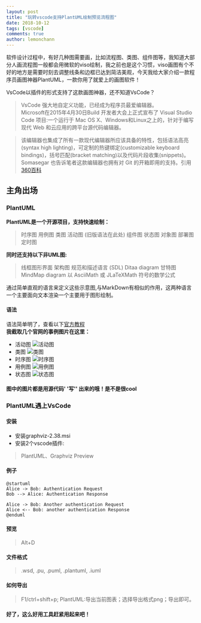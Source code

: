 ```yaml
---
layout: post
title: "玩转vscode支持PlantUML绘制预览流程图"
date: 2018-10-12
tags: [vscode]
comments: true
author: lemonchann
---
```


软件设计过程中，有好几种图需要画，比如流程图、类图、组件图等，我知道大部分人画流程图一般都会用微软的viso绘制，我之前也是这个习惯，viso画图有个不好的地方是需要时刻去调整线条和边框已达到简洁美观，今天我给大家介绍一款程序员画图神器PlantUML，一款你用了就爱上的画图软件！

VsCode以插件的形式支持了这款画图神器，还不知道VsCode？

> VsCode 强大地自定义功能，已经成为程序员最爱编辑器。   
> Microsoft在2015年4月30日Build 开发者大会上正式宣布了 Visual Studio Code 项目:一个运行于 Mac OS X、Windows和Linux之上的，针对于编写现代 Web 和云应用的跨平台源代码编辑器。   

>  该编辑器也集成了所有一款现代编辑器所应该具备的特性，包括语法高亮(syntax high lighting)，可定制的热键绑定(customizable keyboard bindings)，括号匹配(bracket matching)以及代码片段收集(snippets)。Somasegar 也告诉笔者这款编辑器也拥有对 Git 的开箱即用的支持。引用[360百科](https://baike.so.com/doc/24428308-25261478.html)



## 主角出场

### PlantUML

**PlantUML是一个开源项目，支持快速绘制：**

>时序图
用例图
类图
活动图 (旧版语法在此处)
组件图
状态图
对象图
部署图 
定时图 

**同时还支持以下非UML图:**
>线框图形界面
架构图
规范和描述语言 (SDL)
Ditaa diagram
甘特图 
MindMap diagram 
以 AsciiMath 或 JLaTeXMath 符号的数学公式   

通过简单直观的语言来定义这些示意图,与MarkDown有相似的作用，这两种语言一个主要面向文本渲染一个主要用于图形绘制。
#### 语法
语法简单明了，查看以下[官方教程](http://plantuml.com/zh/sequence-diagram)   
**我截取几个官网的事例图片在这里：**

- 活动图
![活动图](https://i.loli.net/2019/11/21/GIBKdwfv2zCLH5y.png)
- 类图
![类图](https://i.loli.net/2019/11/21/KZz4F82AugpNckW.png)
- 时序图
![时序图](https://i.loli.net/2019/11/21/XIKTPifd6GmMB5Y.png)
- 用例图
![用例图](https://i.loli.net/2019/11/21/8nMHGwyV1lobCLz.png)
- 状态图
![状态图](https://i.loli.net/2019/11/21/6b9q2BXLyeZSIpD.png)

#### 图中的图片都是用源代码' '写'' 出来的哦！是不是很cool


### PlantUML遇上VsCode
#### 安装
- 安装graphviz-2.38.msi
- 安装2个vscode插件:
> PlantUML、Graphviz Preview

#### 例子
```plantUML
@startuml
Alice -> Bob: Authentication Request
Bob --> Alice: Authentication Response

Alice -> Bob: Another authentication Request
Alice <-- Bob: another authentication Response
@enduml
```
#### 预览
> Alt+D

#### 文件格式
> .wsd, .pu, .puml, .plantuml, .iuml

#### 如何导出
> F1/ctrl+shift+p; PlantUML:导出当前图表；选择导出格式png；导出即可。



#### 好了，这么好用工具赶紧用起来吧！